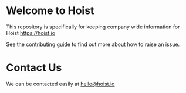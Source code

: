 Welcome to Hoist
======

This repository is specifically for keeping company wide information for Hoist https://hoist.io

See [the contributing guide](./CONTRIBUTING.md) to find out more about how to raise an issue.


Contact Us
=======
We can be contacted easily at hello@hoist.io